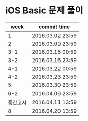 # iOS Basic 문제 풀이

| week | commit time |
|----------------|-----------------------------------------------|
| 1 | 2016.03.02 23:59 |
| 2 | 2016.03.09 23:59 |
| 3-1 | 2016.03.15 00:59 |
| 3-2 | 2016.03.16 23:59 |  
| 4-1 | 2016.03.22 00:59 |
| 4-2 | 2016.03.23 23:59 |
| 5 | 2016.03.30 23:59 | 
| 6-2 | 2016.04.06 23:59 | 
| 중간고사 | 2016.04.11 13:59 | 
| 8 | 2016.04.20 13:59 | 
